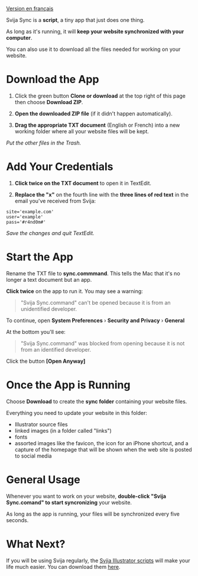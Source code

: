 [Version en français](https://github.com/svijasvg/svija-sync/blob/master/readme-fr.md)


Svija Sync is a **script**, a tiny app that just does one thing.

As long as it's running, it will **keep your website synchronized with your computer**.

You can also use it to download all the files needed for working on your website.

# Download the App

1. Click the green button **Clone or download** at the top right of this page then choose **Download ZIP**.

2. **Open the downloaded ZIP file** (if it didn't happen automatically).

2. **Drag the appropriate TXT document** (English or French) into a new working folder where all your website files will be kept.

*Put the other files in the Trash.*

# Add Your Credentials

1. **Click twice on the TXT document** to open it in TextEdit.

2. **Replace the "**x**"** on the fourth line with the **three lines of red text** in the email you've received from Svija:  

```
site='example.com'  
user='example'  
pass='#r4nd0m#'  
```
*Save the changes and quit TextEdit.*

# Start the App

Rename the TXT file to **sync.commmand**. This tells the Mac that it's no longer a text document but an app.

**Click twice** on the app to run it. You may see a warning:

>"Svija Sync.command" can't be opened because it is from an unidentified developer.

To continue, open **System Preferences** › **Security and Privacy** › **General**

At the bottom you'll see:

>"Svija Sync.command" was blocked from opening because it is not from an identified developer.

Click the button **[Open Anyway]**

# Once the App is Running

Choose **Download** to create the **sync folder** containing your website files.

Everything you need to update your website in this folder:

* Illustrator source files
* linked images (in a folder called "links")
* fonts
* assorted images like the favicon, the icon for an iPhone shortcut, and a capture of the homepage that will be shown when the web site is posted to social media

# General Usage

Whenever you want to work on your website, **double-click "Svija Sync.comand" to start syncronizing** your website.

As long as the app is running, your files will be synchronized every five seconds.

# What Next?

If you will be using Svija regularly, the [Svjia Illustrator scripts](https://github.com/svijasvg/illustrator-scripts) will make your life much easier. You can download them [here](https://github.com/svijasvg/illustrator-scripts).